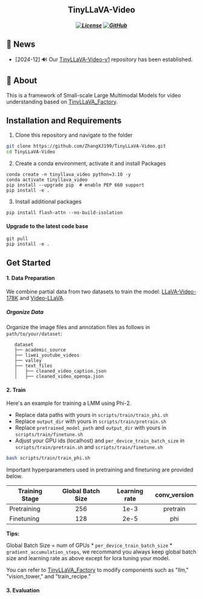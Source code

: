 <h2 align="center">TinyLLaVA-Video</a><h5 align="center">

[![License](https://img.shields.io/badge/License-Apache%202.0-green)]()
[![GitHub](https://img.shields.io/badge/GitHub-Repository-blue)](https://github.com/ZhangXJ199/TinyLLaVA-Video/tree/main)

## 🎉 News

- [2024-12] 🔊 Our [TinyLLaVA-Video-v1](https://github.com/ZhangXJ199/TinyLLaVA-Video/tree/main) repository has been established.

## 📌 About
This is a framework of Small-scale Large Multimodal Models for video understanding based on [TinyLLaVA_Factory](https://github.com/TinyLLaVA/TinyLLaVA_Factory).

## Installation and Requirements

1. Clone this repository and navigate to the folder
```bash
git clone https://github.com/ZhangXJ199/TinyLLaVA-Video.git
cd TinyLLaVA-Video
```

2. Create a conda environment, activate it and install Packages
```Shell
conda create -n tinyllava_video python=3.10 -y
conda activate tinyllava_video
pip install --upgrade pip  # enable PEP 660 support
pip install -e .
```

3. Install additional packages
```Shell
pip install flash-attn --no-build-isolation
```
#### Upgrade to the latest code base

```Shell
git pull
pip install -e .
```

## Get Started

#### 1. Data Preparation

We combine partial data from two datasets to train the model: [LLaVA-Video-178K](https://huggingface.co/datasets/lmms-lab/LLaVA-Video-178K) and [
Video-LLaVA](https://huggingface.co/datasets/LanguageBind/Video-LLaVA). 

##### Organize Data

Organize the image files and annotation files as follows in ``path/to/your/dataset``:

```Shell
   dataset
   ├── academic_source
   ├── liwei_youtube_videos
   ├── valley
   ├── text_files
   │   ├── cleaned_video_caption.json
   │   ├── cleaned_video_openqa.json
```
   

#### 2. Train

Here's an example for training a LMM using Phi-2.

- Replace data paths with yours in `scripts/train/train_phi.sh`
- Replace `output_dir` with yours in `scripts/train/pretrain.sh`
- Replace `pretrained_model_path` and `output_dir` with yours in `scripts/train/finetune.sh`
- Adjust your GPU ids (localhost) and `per_device_train_batch_size` in `scripts/train/pretrain.sh` and `scripts/train/finetune.sh`

```bash
bash scripts/train/train_phi.sh
```

Important hyperparameters used in pretraining and finetuning are provided below.

| Training Stage | Global Batch Size | Learning rate | conv_version |
| -------------- | :---------------: | :-----------: | :----------: |
| Pretraining    | 256               | 1e-3          | pretrain     |
| Finetuning     | 128               | 2e-5          | phi          |

**Tips:** 

Global Batch Size = num of GPUs * `per_device_train_batch_size` * `gradient_accumulation_steps`, we recommand you always keep global batch size and learning rate as above except for lora tuning your model.

You can refer to [TinyLLaVA_Factory](https://github.com/TinyLLaVA/TinyLLaVA_Factory) to modify components such as "llm," "vision_tower," and "train_recipe."

#### 3. Evaluation


